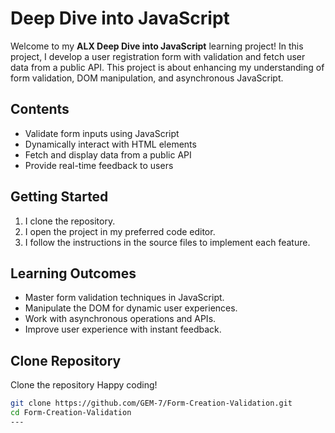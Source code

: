 # Deep Dive into JavaScript

Welcome to my **ALX Deep Dive into JavaScript** learning project! In this project, I develop a user registration form with validation and fetch user data from a public API. This project is about enhancing my understanding of form validation, DOM manipulation, and asynchronous JavaScript.

## Contents

- Validate form inputs using JavaScript
- Dynamically interact with HTML elements
- Fetch and display data from a public API
- Provide real-time feedback to users

## Getting Started

1. I clone the repository.
2. I open the project in my preferred code editor.
3. I follow the instructions in the source files to implement each feature.

## Learning Outcomes

- Master form validation techniques in JavaScript.
- Manipulate the DOM for dynamic user experiences.
- Work with asynchronous operations and APIs.
- Improve user experience with instant feedback.

## Clone Repository

Clone the repository
Happy coding!

```bash
git clone https://github.com/GEM-7/Form-Creation-Validation.git
cd Form-Creation-Validation
---


